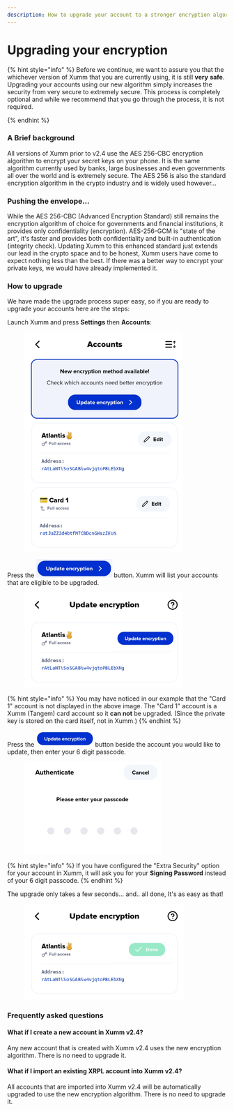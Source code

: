 ```yaml
---
description: How to upgrade your account to a stronger encryption algorithm
---
```


# Upgrading your encryption

{% hint style="info" %}
Before we continue, we want to assure you that the whichever version of Xumm that you are currently using, it is still **very** **safe**. Upgrading your accounts using our new algorithm simply increases the security from very secure to extremely secure. This process is completely optional and while we recommend that you go through the process, it is not required.&#x20;


{% endhint %}

### A Brief background

All versions of Xumm prior to v2.4 use the AES 256-CBC encryption algorithm to encrypt your secret keys on your phone. It is the same algorithm currently used by banks, large businesses and even governments all over the world and is extremely secure.  The AES 256 is also the standard encryption algorithm in the crypto industry and is widely used however...

### Pushing the envelope...

While the AES 256-CBC (Advanced Encryption Standard) still remains the encryption algorithm of choice for governments and financial institutions, it provides only confidentiality (encryption). AES-256-GCM is "state of the art", it's faster and provides both confidentiality and built-in authentication (integrity check). Updating Xumm to this enhanced standard just extends our lead in the crypto space and to be honest, Xumm users have come to expect nothing less than the best. If there was a better way to encrypt your private keys, we would have already implemented it.

### How to upgrade &#x20;

We have made the upgrade process super easy, so if you are ready to upgrade your accounts here are the steps:

Launch Xumm and press **Settings** then **Accounts**:

<figure><img src="../../.gitbook/assets/Encryption - 1.png" alt=""><figcaption></figcaption></figure>

Press the ![](<../../.gitbook/assets/image (1) (1) (1) (1) (1) (1) (1) (1) (1) (1) (1) (1) (1) (1) (1) (1) (1) (1) (1) (1) (1) (1) (1).png>) button. Xumm will list your accounts that are eligible to be upgraded.&#x20;

<figure><img src="../../.gitbook/assets/Encryption - 2.png" alt=""><figcaption></figcaption></figure>

{% hint style="info" %}
You may have noticed in our example that the "Card 1" account is not displayed in the above image. The "Card 1" account is a Xumm (Tangem) card account so it **can not** be upgraded. (Since the private key is stored on the card itself, not in Xumm.)
{% endhint %}

Press the ![](<../../.gitbook/assets/image (3) (3) (1).png>) button beside the account you would like to update, then enter your 6 digit passcode.

<figure><img src="../../.gitbook/assets/Authenticate screen.png" alt=""><figcaption></figcaption></figure>

{% hint style="info" %}
If you have configured the "Extra Security" option for your account in Xumm, it will ask you for your **Signing Password** instead of your 6 digit passcode.
{% endhint %}

The upgrade only takes a few seconds... and.. all done, It's as easy as that!

<figure><img src="../../.gitbook/assets/Encryption - 3.png" alt=""><figcaption></figcaption></figure>

### Frequently asked questions

#### What if I create a new account in Xumm v2.4?

Any new account that is created with Xumm v2.4 uses the new encryption algorithm. There is no need to upgrade it.

#### What if I import an existing XRPL account into Xumm v2.4?

All accounts that are imported into Xumm v2.4 will be automatically upgraded to use the new encryption algorithm. There is no need to upgrade it.
